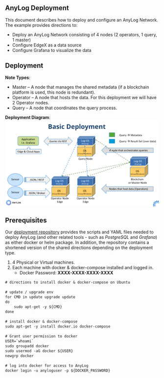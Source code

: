 ## AnyLog Deployment

This document describes how to deploy and configure an AnyLog Network. The example provides directions to: 
* Deploy an  AnyLog Network consisting of  4 nodes (2 operators, 1 query, 1 master) 
* Configure EdgeX as a data source  
* Configure Grafana to visualize the data 

## Deployment
**Note Types**:
* Master – A node that manages the shared metadata (if a blockchain platform is used, this node is redundant).
* Operator – A node that hosts the data. For this deployment we will have 2 Operator nodes.
* Query – A node that coordinates the query process. 

**Deployment Diagram**: 
![deployment diagram](../../imgs/deployment_diagram.png)

## Prerequisites
Our [deployment repository](https://github.com/AnyLog-co/deployments/) provides the scripts and YAML files needed to 
deploy AnyLog (and other related tools - such as _PostgreSQL_ and _Grafana_) as either docker or helm package. In 
addition, the repository contains a shortened version of the shared directions depending on the deployment type.

1. 4 Physical or Virtual machines.
2. Each machine with docker & docker-compose installed and logged in. 
    * Docker Password: **XXXX-XXXX-XXXX-XXXX**
```commandline
# directions to install docker & docker-compose on Ubuntu 

# update / upgrade env
for CMD in update upgrade update 
do 
    sudo apt-get -y ${CMD} 
done

# install docker & docker-compose 
sudo apt-get -y install docker.io docker-compose 

# Grant user permission to docker 
USER=`whoami` 
sudo groupadd docker 
sudo usermod -aG docker ${USER} 
newgrp docker

# log into docker for access to AnyLog
docker login -u anyloguser -p ${DOCKER_PASSWORD}
```
